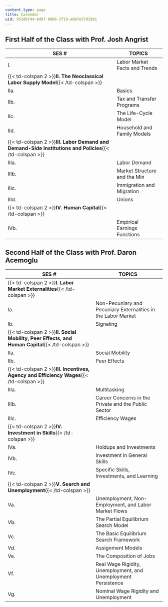 ```yaml
---
content_type: page
title: Calendar
uid: 952dbf44-0d8f-8866-2f19-a0b7e57d29b1
---
```


First Half of the Class with Prof. Josh Angrist
-----------------------------------------------

| SES # | TOPICS |
| --- | --- |
| I. | Labor Market Facts and Trends |
| {{< td-colspan 2 >}}**II. The Neoclassical Labor Supply Model**{{< /td-colspan >}} ||
| IIa. | Basics |
| IIb. | Tax and Transfer Programs |
| IIc. | The Life-Cycle Model |
| IId. | Household and Family Models |
| {{< td-colspan 2 >}}**III. Labor Demand and Demand-Side Institutions and Policies**{{< /td-colspan >}} ||
| IIIa. | Labor Demand |
| IIIb. | Market Structure and the Min |
| IIIc. | Immigration and Migration |
| IIId. | Unions |
| {{< td-colspan 2 >}}**IV. Human Capital**{{< /td-colspan >}} || {{< br >}}{{< br >}} | IVa. | Schooling, Experience, and Earnings |
| IVb. | Empirical Earnings Functions 

Second Half of the Class with Prof. Daron Acemoglu
--------------------------------------------------

| SES # | TOPICS |
| --- | --- |
| {{< td-colspan 2 >}}**I. Labor Market Externalities**{{< /td-colspan >}} ||
| Ia. | Non-Pecuniary and Pecuniary Externalities in the Labor Market |
| Ib. | Signaling |
| {{< td-colspan 2 >}}**II. Social Mobility, Peer Effects, and Human Capital**{{< /td-colspan >}} ||
| IIa. | Social Mobility |
| IIb. | Peer Effects |
| {{< td-colspan 2 >}}**III. Incentives, Agency and Efficiency Wages**{{< /td-colspan >}} ||
| IIIa. | Multitasking |
| IIIb. | Career Concerns in the Private and the Public Sector |
| IIIc. | Efficiency Wages |
| {{< td-colspan 2 >}}**IV. Investment in Skills**{{< /td-colspan >}} ||
| IVa. | Holdups and Investments |
| IVb. | Investment in General Skills |
| IVc. | Specific Skills, Investments, and Learning |
| {{< td-colspan 2 >}}**V. Search and Unemployment**{{< /td-colspan >}} ||
| Va. | Unemployment, Non-Employment, and Labor Market Flows |
| Vb. | The Partial Equilibrium Search Model |
| Vc. | The Basic Equilibrium Search Framework |
| Vd. | Assignment Models |
| Ve. | The Composition of Jobs |
| Vf. | Real Wage Rigidity, Unemployment, and Unemployment Persistence |
| Vg. | Nominal Wage Rigidity and Unemployment